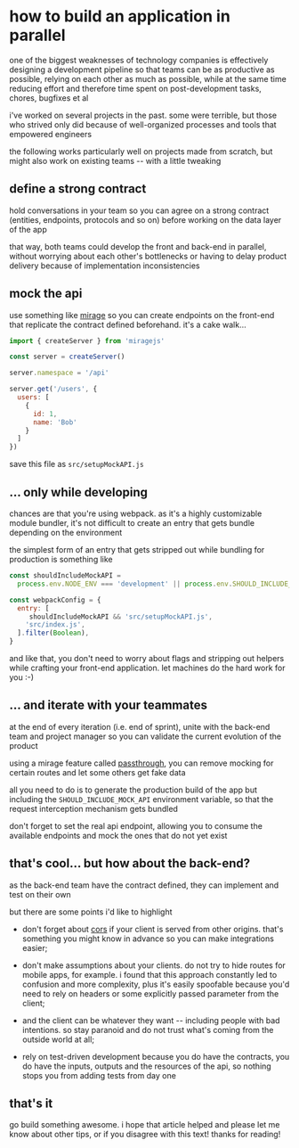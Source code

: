 # how to build an application in parallel

one of the biggest weaknesses of technology companies is effectively designing a development pipeline so that teams can be as productive as possible, relying on each other as much as possible, while at the same time reducing effort and therefore time spent on post-development tasks, chores, bugfixes et al

i've worked on several projects in the past. some were terrible, but those who strived only did because of well-organized processes and tools that empowered engineers

the following works particularly well on projects made from scratch, but might also work on existing teams -- with a little tweaking

## define a strong contract

hold conversations in your team so you can agree on a strong contract (entities, endpoints, protocols and so on) before working on the data layer of the app

that way, both teams could develop the front and back-end in parallel, without worrying about each other's bottlenecks or having to delay product delivery because of implementation inconsistencies

## mock the api

use something like [mirage](https://miragejs.com/) so you can create endpoints on the front-end that replicate the contract defined beforehand. it's a cake walk...

```js
import { createServer } from 'miragejs'

const server = createServer()

server.namespace = '/api'

server.get('/users', {
  users: [
    {
      id: 1,
      name: 'Bob'
    }
  ]
})
```

save this file as `src/setupMockAPI.js`

## ... only while developing

chances are that you're using webpack. as it's a highly customizable module bundler, it's not difficult to create an entry that gets bundle depending on the environment

the simplest form of an entry that gets stripped out while bundling for production is something like

```js
const shouldIncludeMockAPI =
  process.env.NODE_ENV === 'development' || process.env.SHOULD_INCLUDE_MOCK_API

const webpackConfig = {
  entry: [
     shouldIncludeMockAPI && 'src/setupMockAPI.js',
    'src/index.js',
  ].filter(Boolean),
}
```

and like that, you don't need to worry about flags and stripping out helpers while crafting your front-end application. let machines do the hard work for you :-)

## ... and iterate with your teammates

at the end of every iteration (i.e. end of sprint), unite with the back-end team and project manager so you can validate the current evolution of the product

using a mirage feature called [passthrough](https://miragejs.com/docs/getting-started/overview/#passthrough), you can remove mocking for certain routes and let some others get fake data

all you need to do is to generate the production build of the app but including the `SHOULD_INCLUDE_MOCK_API` environment variable, so that the request interception mechanism gets bundled

don't forget to set the real api endpoint, allowing you to consume the available endpoints and mock the ones that do not yet exist

## that's cool... but how about the back-end?

as the back-end team have the contract defined, they can implement and test on their own

but there are some points i'd like to highlight

- don't forget about [cors](https://developer.mozilla.org/en-US/docs/Web/HTTP/CORS) if your client is served from other origins. that's something you might know in advance so you can make integrations easier;

- don't make assumptions about your clients. do not try to hide routes for mobile apps, for example. i found that this approach constantly led to confusion and more complexity, plus it's easily spoofable because you'd need to rely on headers or some explicitly passed parameter from the client;

- and the client can be whatever they want -- including people with bad intentions. so stay paranoid and do not trust what's coming from the outside world at all;

- rely on test-driven development because you do have the contracts, you do have the inputs, outputs and the resources of the api, so nothing stops you from adding tests from day one

## that's it

go build something awesome. i hope that article helped and please let me know about other tips, or if you disagree with this text! thanks for reading!
